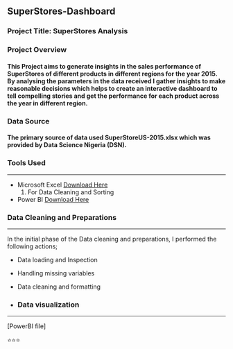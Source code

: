 ## SuperStores-Dashboard

### Project Title: SuperStores Analysis

### Project Overview
#### This Project aims to generate insights in the sales performance of SuperStores of different products in different regions for the year 2015. By analysing the parameters in the data received I gather insights to make reasonable decisions which helps to create an interactive dashboard to tell compelling stories and get the performance for each product across the year in different region.

### Data Source
#### The primary source of data used SuperStoreUS-2015.xlsx which was provided by Data Science Nigeria (DSN).

### Tools Used
---
- Microsoft Excel [Download Here](https://www.microsoft.com)
  1. For Data Cleaning and Sorting
- Power BI [Download Here](https://www.microsoft.com)

### Data Cleaning and Preparations
---
In the initial phase of the Data cleaning and preparations, I performed the following actions;

- Data loading and Inspection
- Handling missing variables
- Data cleaning and formatting

- ### Data visualization
---
[PowerBI file]

⭐⭐⭐



